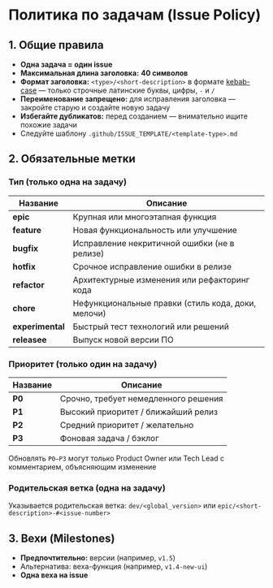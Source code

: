 # Политика по задачам (Issue Policy)

## 1. Общие правила

- **Одна задача = один issue**
- **Максимальная длина заголовка:** **40 символов**
- **Формат заголовка:** `<type>/<short-description>` в формате [kebab-case](https://en.wikipedia.org/wiki/Naming_convention_(programming)) — только строчные латинские буквы, цифры, `-` и `/`
- **Переименование запрещено:** для исправления заголовка — закройте старую и создайте новую задачу
- **Избегайте дубликатов:** перед созданием — внимательно ищите похожие задачи
- Следуйте шаблону `.github/ISSUE_TEMPLATE/<template-type>.md`

## 2. Обязательные метки

### Тип (только одна на задачу)

| Название          | Описание                                              |
| -                 | -                                                     |
| **epic**          | Крупная или многоэтапная функция                      |
| **feature**       | Новая функциональность или улучшение                  |
| **bugfix**        | Исправление некритичной ошибки (не в релизе)          |
| **hotfix**        | Срочное исправление ошибки в релизе                   |
| **refactor**      | Архитектурные изменения или рефакторинг кода          |
| **chore**         | Нефункциональные правки (стиль кода, доки, мелочи)    |
| **experimental**  | Быстрый тест технологий или решений                   |
| **releasee**      | Выпуск новой версии ПО                                |

### Приоритет (только один на задачу)

| Название  | Описание                              |
| -         | -                                     |
| **P0**    | Срочно, требует немедленного решения  |
| **P1**    | Высокий приоритет / ближайший релиз   |
| **P2**    | Средний приоритет / желательно        |
| **P3**    | Фоновая задача / бэклог               |

Обновлять `P0–P3` могут только Product Owner или Tech Lead с комментарием, объясняющим изменение

### Родительская ветка (одна на задачу)

Указывается родительская ветка: `dev/<global_version>` или `epic/<short-description>-#<issue-number>`

## 3. Вехи (Milestones)

- **Предпочтительно:** версии (например, `v1.5`)
- Альтернатива: веха-функция (например, `v1.4-new-ui`)
- **Одна веха на issue**
